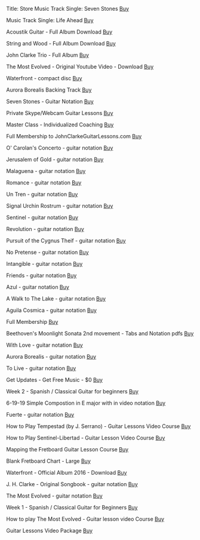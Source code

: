 Title: Store
Music Track Single: Seven Stones <a  href="https://gum.co/PzSUc?">Buy</a>

Music Track Single: Life Ahead <a  href="https://gum.co/niJXT">Buy</a>

Acoustik Guitar - Full Album Download <a  href="https://gum.co/nEAUq">Buy</a>

String and Wood - Full Album Download <a  href="https://gum.co/eYOnN">Buy</a>

John Clarke Trio - Full Album <a  href="https://gum.co/vhBqx">Buy</a>

The Most Evolved - Original Youtube Video - Download <a  href="https://gum.co/tme-vid">Buy</a>

Waterfront - compact disc <a  href="https://gum.co/waterfront-cd">Buy</a>

Aurora Borealis Backing Track <a  href="https://gum.co/FUfzb">Buy</a>

Seven Stones - Guitar Notation <a  href="https://gum.co/7stones">Buy</a>

Private Skype/Webcam Guitar Lessons <a  href="https://gum.co/DbOtK">Buy</a>

Master Class - Individualized Coaching <a  href="https://gum.co/kxgxy">Buy</a>

Full Membership to JohnClarkeGuitarLessons.com <a  href="https://gum.co/UxZqV">Buy</a>

O' Carolan's Concerto - guitar notation <a  href="https://gum.co/ocarolan-tab">Buy</a>

Jerusalem of Gold - guitar notation <a  href="https://gum.co/jerusalem-tab">Buy</a>

Malaguena - guitar notation <a  href="https://gum.co/malaguena-tab">Buy</a>

Romance - guitar notation <a  href="https://gum.co/romance-tab">Buy</a>

Un Tren - guitar notation <a  href="https://gum.co/tren-tab">Buy</a>

Signal Urchin Rostrum - guitar notation <a  href="https://gum.co/signal-tab">Buy</a>

Sentinel - guitar notation <a  href="https://gum.co/sentinel-tab">Buy</a>

Revolution - guitar notation <a  href="https://gum.co/revolution-tab">Buy</a>

Pursuit of the Cygnus Theif - guitar notation <a  href="https://gum.co/pursuit-tab">Buy</a>

No Pretense - guitar notation <a  href="https://gum.co/pretense-tab">Buy</a>

Intangible - guitar notation <a  href="https://gum.co/intangible-tab">Buy</a>

Friends - guitar notation <a  href="https://gum.co/friends-tab">Buy</a>

Azul -  guitar notation <a  href="https://gum.co/azul-tab">Buy</a>

A Walk to The Lake - guitar notation <a  href="https://gum.co/walk-tab">Buy</a>

Aguila Cosmica - guitar notation <a  href="https://gum.co/aguila-tab">Buy</a>

Full Membership <a  href="https://gum.co/QzLs">Buy</a>

Beethoven's Moonlight Sonata 2nd movement - Tabs and Notation pdfs <a  href="https://gum.co/YdnB">Buy</a>

With Love - guitar notation <a  href="https://gum.co/with-love-tab">Buy</a>

Aurora Borealis - guitar notation <a  href="https://gum.co/aurora-tab">Buy</a>

To Live - guitar notation <a  href="https://gum.co/to-live-tab">Buy</a>

Get Updates - Get Free Music - $0 <a  href="https://gum.co/freemp3">Buy</a>

Week 2 - Spanish / Classical Guitar for beginners <a  href="https://gum.co/sEEc">Buy</a>

6-19-19 Simple Compostion in E major with in video notation <a  href="https://gum.co/bVsR">Buy</a>

Fuerte - guitar notation <a  href="https://gum.co/fuerte-tab">Buy</a>

How to Play Tempestad (by J. Serrano) - Guitar Lessons Video Course <a  href="https://gum.co/SJpsh">Buy</a>

How to Play Sentinel-Libertad - Guitar Lesson Video Course <a  href="https://gum.co/SrJwG">Buy</a>

Mapping the Fretboard Guitar Lesson Course <a  href="https://gum.co/riHBp">Buy</a>

Blank Fretboard Chart - Large <a  href="https://gum.co/JJuHP">Buy</a>

Waterfront - Official Album 2016 - Download <a  href="https://gum.co/waterfront">Buy</a>

J. H. Clarke - Original Songbook - guitar notation <a  href="https://gum.co/ABqtxe">Buy</a>

The Most Evolved - guitar notation <a  href="https://gum.co/the-most-evolved-tabs">Buy</a>

Week 1 - Spanish / Classical Guitar for Beginners <a  href="https://gum.co/xmkxR">Buy</a>

How to play The Most Evolved - Guitar lesson video Course <a  href="https://gum.co/PgekY">Buy</a>

 Guitar Lessons Video Package  <a  href="https://gum.co/DcVZ">Buy</a>

